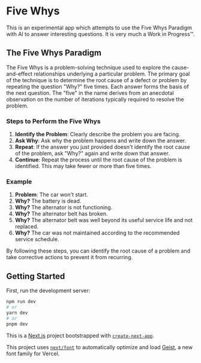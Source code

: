 # Five Whys

This is an experimental app which attempts to use the Five Whys Paradigm with AI to answer interesting questions. It is very much a Work in Progress™.

## The Five Whys Paradigm

The Five Whys is a problem-solving technique used to explore the cause-and-effect relationships underlying a particular problem. The primary goal of the technique is to determine the root cause of a defect or problem by repeating the question "Why?" five times. Each answer forms the basis of the next question. The "five" in the name derives from an anecdotal observation on the number of iterations typically required to resolve the problem.

### Steps to Perform the Five Whys

1. **Identify the Problem**: Clearly describe the problem you are facing.
2. **Ask Why**: Ask why the problem happens and write down the answer.
3. **Repeat**: If the answer you just provided doesn't identify the root cause of the problem, ask "Why?" again and write down that answer.
4. **Continue**: Repeat the process until the root cause of the problem is identified. This may take fewer or more than five times.

### Example

1. **Problem**: The car won't start.
2. **Why?** The battery is dead.
3. **Why?** The alternator is not functioning.
4. **Why?** The alternator belt has broken.
5. **Why?** The alternator belt was well beyond its useful service life and not replaced.
6. **Why?** The car was not maintained according to the recommended service schedule.

By following these steps, you can identify the root cause of a problem and take corrective actions to prevent it from recurring.

## Getting Started

First, run the development server:

```bash
npm run dev
# or
yarn dev
# or
pnpm dev
```

This is a [Next.js](https://nextjs.org) project bootstrapped with [`create-next-app`](https://nextjs.org/docs/app/api-reference/cli/create-next-app).

This project uses [`next/font`](https://nextjs.org/docs/app/building-your-application/optimizing/fonts) to automatically optimize and load [Geist](https://vercel.com/font), a new font family for Vercel.
